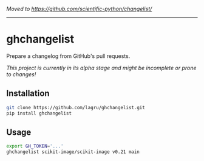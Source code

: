 _Moved to https://github.com/scientific-python/changelist/_

---

# ghchangelist

Prepare a changelog from GitHub's pull requests. 

_This project is currently in its alpha stage and might be incomplete or prone to
changes!_

## Installation

```sh
git clone https://github.com/lagru/ghchangelist.git
pip install ghchangelist
```

## Usage

```sh
export GH_TOKEN='...'
ghchangelist scikit-image/scikit-image v0.21 main
```
